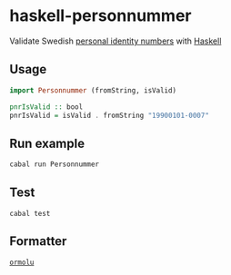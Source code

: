 # haskell-personnummer

Validate Swedish [personal identity
numbers](https://en.wikipedia.org/wiki/Personal_identity_number_(Sweden)) with
[Haskell](https://www.haskell.org/)

## Usage

```haskell
import Personnummer (fromString, isValid)

pnrIsValid :: bool
pnrIsValid = isValid . fromString "19900101-0007"
```

## Run example

```sh
cabal run Personnummer
```

## Test

```
cabal test
```

## Formatter

[`ormolu`](https://github.com/tweag/ormolu)
